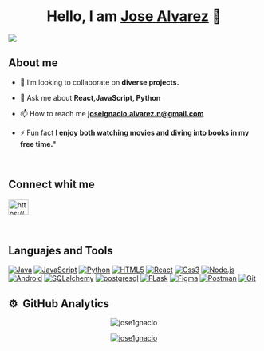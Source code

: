 <div align="center">
<h1 align="center">Hello, I am <a href="https://www.linkedin.com/in/jose-alvarez-nieto/">Jose Alvarez</a> 👋</h1>
</div>
<img src="https://res.cloudinary.com/dxaialbs0/image/upload/v1700580779/git%20hub/banner_github_r77lcm.png">

## About me

- 👯 I’m looking to collaborate on **diverse projects.**

- 💬 Ask me about **React,JavaScript, Python**

- 📫 How to reach me **joseignacio.alvarez.n@gmail.com**

- ⚡ Fun fact **I enjoy both watching movies and diving into books in my free time."**
</br>

## Connect whit me

<p align="left">
<a href="https://linkedin.com/in/https://www.linkedin.com/in/jose-alvarez-nieto/" target="blank"><img align="center" src="https://raw.githubusercontent.com/rahuldkjain/github-profile-readme-generator/master/src/images/icons/Social/linked-in-alt.svg" alt="https://www.linkedin.com/in/jose-alvarez-nieto/" height="30" width="40" /></a>
</p>
</br>

## Languajes and Tools

[![Java](https://img.shields.io/badge/Java-007396?style=for-the-badge&logo=java&logoColor=white&labelColor=101010)](https://www.java.com/)
[![JavaScript](https://img.shields.io/badge/JavaScript-F7DF1E?style=for-the-badge&logo=javascript&logoColor=white&labelColor=101010)](https://www.javascript.com/)
[![Python](https://img.shields.io/badge/python-3776AB?style=for-the-badge&logo=python&logoColor=white&labelColor=101010)](https://www.python.org/)
[![HTML5](https://img.shields.io/badge/Html5-E34F26?style=for-the-badge&logo=html5&logoColor=white&labelColor=101010)](https://developer.mozilla.org/en-US/docs/Web/Guide/HTML/HTML5)
[![React](https://img.shields.io/badge/React-61DAFB?style=for-the-badge&logo=react&logoColor=white&labelColor=101010)](https://reactjs.org/)
[![Css3](https://img.shields.io/badge/Css3-1572B6?style=for-the-badge&logo=css3&logoColor=white&labelColor=101010)](https://developer.mozilla.org/en-US/docs/Web/CSS)
[![Node.js](https://img.shields.io/badge/Node.Js-339933?style=for-the-badge&logo=node.js&logoColor=white&labelColor=101010)](https://nodejs.org/)
[![Android](https://img.shields.io/badge/Android-3DDC84?style=for-the-badge&logo=android&logoColor=white&labelColor=101010)](https://developer.android.com/)
[![SQLalchemy](https://img.shields.io/badge/sqlalchemy-D71F00?style=for-the-badge&logo=sqlalchemy&logoColor=white&labelColor=101010
)](https://www.sqlalchemy.org/)
[![postgresql](https://img.shields.io/badge/postgresql-4169E1?style=for-the-badge&logo=postgresql&logoColor=white&labelColor=101010)](https://www.postgresql.org/)
[![FLask](https://img.shields.io/badge/flask-000000?style=for-the-badge&logo=flask&logoColor=white&labelColor=101010)](https://flask.palletsprojects.com/)
[![Figma](https://img.shields.io/badge/figma-F24E1E?style=for-the-badge&logo=figma&logoColor=white&labelColor=101010)](https://www.figma.com/)
[![Postman](https://img.shields.io/badge/postman-FF6C37?style=for-the-badge&logo=postman&logoColor=white&labelColor=101010)](https://www.postman.com/)
[![Git](https://img.shields.io/badge/git-F05032?style=for-the-badge&logo=git&logoColor=white&labelColor=101010)](https://git-scm.com/)
</br>

## ⚙️ &nbsp;GitHub Analytics

<p align="center"><img align="center" src="https://github-readme-stats.vercel.app/api/top-langs?username=jose1gnacio&show_icons=true&locale=en&layout=compact" alt="jose1gnacio" /></p>

<p align="center"> <a href="https://github.com/ryo-ma/github-profile-trophy"><img src="https://github-profile-trophy.vercel.app/?username=jose1gnacio" alt="jose1gnacio" /></a> </p>



<!--
**Jose1gnacio/Jose1gnacio** is a ✨ _special_ ✨ repository because its `README.md` (this file) appears on your GitHub profile.

Here are some ideas to get you started:

- 🔭 I’m currently working on ...
- 🌱 I’m currently learning ...
- 👯 I’m looking to collaborate on ...
- 🤔 I’m looking for help with ...
- 💬 Ask me about ...
- 📫 How to reach me: ...
- 😄 Pronouns: ...
- ⚡ Fun fact: ...
<p>&nbsp;<img align="center" src="https://github-readme-stats.vercel.app/api?username=jose1gnacio&show_icons=true&locale=en" alt="jose1gnacio" /></p>

<p><img align="center" src="https://github-readme-streak-stats.herokuapp.com/?user=jose1gnacio&" alt="jose1gnacio" /></p>
-->
